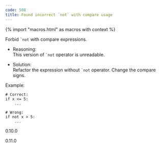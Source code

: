 ```yaml
---
code: 508
title: Found incorrect `not` with compare usage
---
```


{% import "macros.html" as macros with context %}

Forbid `` `not `` with compare expressions.

  - Reasoning:  
    This version of `` `not `` operator is unreadable.

  - Solution:  
    Refactor the expression without `` `not `` operator. Change the
    compare signs.

Example:

    # Correct:
    if x <= 5:
        ...
    
    # Wrong:
    if not x > 5:
        ...

<div class="versionadded">

0.10.0

</div>

<div class="versionchanged">

0.11.0

</div>